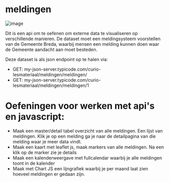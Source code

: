 # meldingen

![image](https://github.com/curio-lesmateriaal/meldingen/assets/4361792/1dd271d5-1afa-4e0a-9692-00659ce5cad6)


Dit is een api om te oefenen om externe data te visualiseren op verschillende manieren.
De dataset moet een meldingsysteem voorstellen van de Gemeente Breda, waarbij mensen een melding kunnen doen waar de Gemeente aandacht aan moet besteden. 

Deze dataset is als json endpoint op te halen via:

* GET:  my-json-server.typicode.com/curio-lesmateriaal/meldingen/meldingen/      
* GET:  my-json-server.typicode.com/curio-lesmateriaal/meldingen/meldingen/1     

# Oefeningen voor werken met api's en javascript: 

* Maak een master/detail tabel overzicht van alle meldingen. Een lijst van meldingen. Klik je op een melding ga je naar de detailpagina van die melding waar je meer data vindt.
* Maak een kaart met leaflet js, maak markers van alle meldingen. Na een klik op de marker zie je details
* Maak een kalenderweergave met fullcalendar waarbij je alle meldingen toont in de kalender
* Maak met Chart JS een lijngrafiek waarbij je per maand laat zien hoeveel meldingen er gedaan zijn. 
